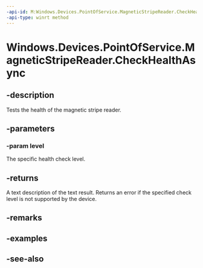 ----api-id: M:Windows.Devices.PointOfService.MagneticStripeReader.CheckHealthAsync(Windows.Devices.PointOfService.UnifiedPosHealthCheckLevel)
-api-type: winrt method
---<!-- Method syntaxpublic Windows.Foundation.IAsyncOperation<string> CheckHealthAsync(Windows.Devices.PointOfService.UnifiedPosHealthCheckLevel level)--># Windows.Devices.PointOfService.MagneticStripeReader.CheckHealthAsync## -descriptionTests the health of the magnetic stripe reader.## -parameters### -param levelThe specific health check level.## -returnsA text description of the text result. Returns an error if the specified check level is not supported by the device.## -remarks## -examples## -see-also